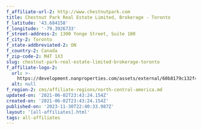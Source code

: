 ```yaml
---
f_affiliate-url-2: http://www.chestnutpark.com
title: Chestnut Park Real Estate Limited, Brokerage - Toronto
f_latitude: '43.684158'
f_longitude: '-79.3926733'
f_street-address-2: 1300 Yonge Street, Suite 100­
f_city-2: Toronto­
f_state-addbreviated-2: ON­
f_country-2: Canada
f_zip-code-2: M4T 1X3
slug: chestnut-park-real-estate-limited-brokerage-toronto
f_affiliate-logo-2:
  url: >-
    https://development.nanproperties.com/assets/external/60b8179c132f4d0b38fc8d5e_6081e5611637e728f9223df1_60785a39067b791c1334f1da_stacked_green__1_.png
  alt: null
f_region-2: cms/affiliate-regions/north-central-america.md
updated-on: '2021-06-02T23:43:24.154Z'
created-on: '2021-06-02T23:43:24.154Z'
published-on: '2023-11-30T22:40:33.987Z'
layout: '[all-affiliates].html'
tags: all-affiliates
---
```



